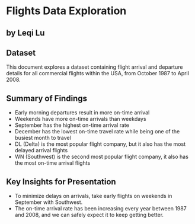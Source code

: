 # Flights Data Exploration
## by Leqi Lu


## Dataset

This document explores a dataset containing flight arrival and departure details for all commercial flights within the USA, from October 1987 to April 2008.

## Summary of Findings

 - Early morning departures result in more on-time arrival
 - Weekends have more on-time arrivals than weekdays
 - September has the highest on-time arrival rate
 - December has the lowest on-time travel rate while being one of the busiest month to travel
 - DL (Delta) is the most popular flight company, but it also has the most delayed arrival flights
 - WN (Southwest) is the second most popular flight company, it also has the most on-time arrival flights


## Key Insights for Presentation

 - To minimize delays on arrivals, take early flights on weekends in September with Southwest.
 - The on-time arrival rate has been increasing every year between 1987 and 2008, and we can safely expect it to keep getting better.